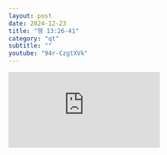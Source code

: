```yaml
---
layout: post
date: 2024-12-23
title: "행 13:26-41"
category: "qt"
subtitle: ""
youtube: "94r-CzgtXVk"
---
```


<div class="youtube margin-large">
    <iframe src="https://www.youtube.com/embed/94r-CzgtXVk" title="YouTube video player" frameborder="0" allow="accelerometer; autoplay; clipboard-write; encrypted-media; gyroscope; picture-in-picture; web-share" allowfullscreen></iframe>
</div>

